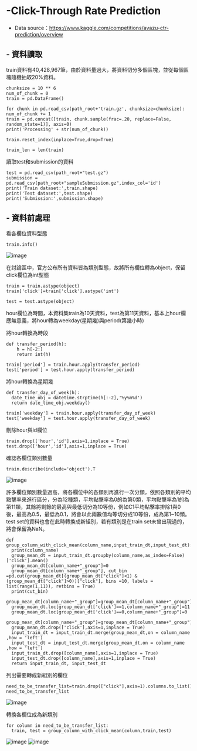 # -Click-Through Rate Prediction
- Data source：https://www.kaggle.com/competitions/avazu-ctr-prediction/overview

##  - 資料讀取
train資料有40,428,967筆，由於資料量過大，將資料切分多個區塊，並從每個區塊隨機抽取20%資料。

<pre><code>chunksize = 10 ** 6
num_of_chunk = 0
train = pd.DataFrame()

for chunk in pd.read_csv(path_root+'train.gz', chunksize=chunksize):
num_of_chunk += 1
train = pd.concat([train, chunk.sample(frac=.20, replace=False, random_state=1)], axis=0)
print('Processing' + str(num_of_chunk))     

train.reset_index(inplace=True,drop=True)

train_len = len(train)</code></pre>

讀取test和submission的資料
<pre><code>test = pd.read_csv(path_root+"test.gz")
submission = pd.read_csv(path_root+"sampleSubmission.gz",index_col='id')
print('Train dataset:',train.shape)
print('Test dataset:',test.shape)
print('Submission:',submission.shape)</code></pre>

##  - 資料前處理
看各欄位資料型態
<pre><code>train.info()</code></pre>
![image](https://user-images.githubusercontent.com/46454532/190408847-20fabdb1-1e53-4d52-8bc4-6147e8c4d73a.png)

在討論區中，官方公布所有資料皆為類別型態，故將所有欄位轉為object，保留click欄位為int型態
<pre><code>train = train.astype(object)
train['click']=train['click'].astype('int')

test = test.astype(object)</code></pre>

hour欄位為時間，本資料集train為10天資料，test為第11天資料，基本上hour欄應無意義，將hour轉為weekday(星期幾)與period(第幾小時)

將hour轉換為時段
<pre><code>def transfer_period(h):
    h = h[-2:]
    return int(h)

train['period'] = train.hour.apply(transfer_period)
test['period'] = test.hour.apply(transfer_period)</code></pre>

將hour轉換為星期幾
<pre><code>def transfer_day_of_week(h):
  date_time_obj = datetime.strptime(h[:-2],'%y%m%d')
  return date_time_obj.weekday()

train['weekday'] = train.hour.apply(transfer_day_of_week)
test['weekday'] = test.hour.apply(transfer_day_of_week)</code></pre>


刪除hour與id欄位
<pre><code>train.drop(['hour','id'],axis=1,inplace = True)
test.drop(['hour','id'],axis=1,inplace = True)</code></pre>

確認各欄位類別數量
<pre><code>train.describe(include='object').T</code></pre>
![image](https://user-images.githubusercontent.com/46454532/190469970-88ff1e8a-1283-45cd-a5e3-d26f14c74fd4.png)

許多欄位類別數量過高，將各欄位中的各類別再進行一次分類，依照各類別的平均點擊率來進行區分，分為12種類，平均點擊率為0的為第0類，平均點擊率為1的為第11類，其餘將剩餘的最高與最低切分為10等份，例如C1平均點擊率排除1與0後，最高為0.5，最低為0.1，將會以此兩數值均等切分成10等份，成為第1~10類。
test set的資料也會在此時轉換成新組別，若有類別是在train set未曾出現過的，將會保留為NaN。
<pre><code>def group_column_with_click_mean(column_name,input_train_dt,input_test_dt):
  print(column_name)
  group_mean_dt = input_train_dt.groupby(column_name,as_index=False)['click'].mean()
  group_mean_dt[column_name+"_group"]=0
  group_mean_dt[column_name+"_group"], cut_bin =pd.cut(group_mean_dt[(group_mean_dt["click"]<1) & (group_mean_dt["click"]>0)]["click"], bins =10, labels = list(range(1,11)), retbins = True)
  print(cut_bin)
  group_mean_dt[column_name+"_group"]=group_mean_dt[column_name+"_group"].astype('str')
  group_mean_dt.loc[group_mean_dt['click']==1,column_name+"_group"]=11
  group_mean_dt.loc[group_mean_dt['click']==0,column_name+"_group"]=0
  group_mean_dt[column_name+"_group"]=group_mean_dt[column_name+"_group"].astype('int')
  group_mean_dt.drop(['click'],axis=1,inplace = True)
  input_train_dt = input_train_dt.merge(group_mean_dt,on = column_name ,how = 'left')
  input_test_dt = input_test_dt.merge(group_mean_dt,on = column_name ,how = 'left')
  input_train_dt.drop([column_name],axis=1,inplace = True)
  input_test_dt.drop([column_name],axis=1,inplace = True)
  return input_train_dt, input_test_dt</code></pre>
 
列出需要轉成新組別的欄位
<pre><code>need_to_be_transfer_list=train.drop(["click"],axis=1).columns.to_list()
need_to_be_transfer_list</code></pre>
![image](https://user-images.githubusercontent.com/46454532/190471756-18cf015d-2c49-4cfa-8bb9-0e5750628cd3.png)

轉換各欄位成為新類別
<pre><code>for column in need_to_be_transfer_list:
  train, test = group_column_with_click_mean(column,train,test)</code></pre>
![image](https://user-images.githubusercontent.com/46454532/190526573-e496abf7-4429-4a52-9f75-5e29b6a071a9.png)
![image](https://user-images.githubusercontent.com/46454532/190526633-76c93b16-b2f8-49ec-ae5e-01a055e9a07b.png)

<pre><code></code></pre>
<pre><code></code></pre>
<pre><code></code></pre>
<pre><code></code></pre>
  
 



  

  
